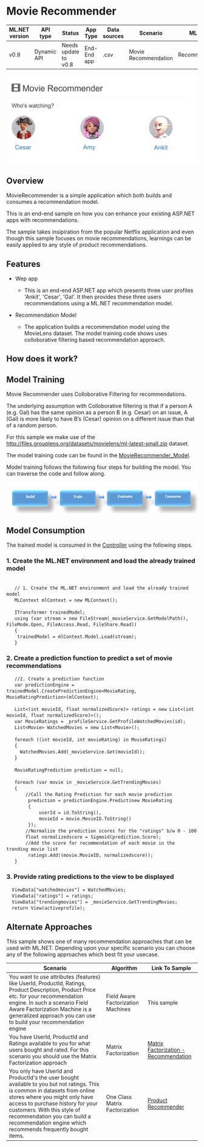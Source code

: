 # Movie Recommender 

| ML.NET version | API type          | Status                        | App Type    | Data sources | Scenario            | ML Task                   | Algorithms                  |
|----------------|-------------------|-------------------------------|-------------|-----------|---------------------|---------------------------|-----------------------------|
|v0.9| Dynamic API | Needs update to v0.8 | End-End app | .csv | Movie Recommendation | Recommendation | Field Aware Factorization Machines |

![Alt Text](https://github.com/dotnet/machinelearning-samples/blob/master/samples/csharp/end-to-end-apps/Recommendation-MovieRecommender/MovieRecommender/movierecommender/wwwroot/images/movierecommender.gif)

## Overview

MovieRecommender is a simple application which both builds and consumes a recommendation model. 

This is an end-end sample on how you can enhance your existing ASP.NET apps with recommendations. 

The sample takes insipiration from the popular Netflix application and even though this sample focuses on movie recommendations, learnings can be easily applied to any style of product recommendations. 

## Features
* Wep app 
    * This is an end-end ASP.NET app which presents three user profiles 'Ankit', 'Cesar', 'Gal'. It then provides these three users 
      recommendations using a ML.NET recommendation model.   

* Recommendation Model 
    * The application builds a recommendation model using the MovieLens dataset. The model training code shows 
      uses colloborative filtering based recommendation approach. 

## How does it work?

## Model Training 

Movie Recommender uses Colloborative Filtering for recommendations. 

The underlying assumption with Colloborative filtering is that if a person A (e.g. Gal) has the same opinion as a person B (e.g. Cesar) on an issue, A (Gal) is more likely to have B’s (Cesar) opinion on a different issue than that of a random person. 

For this sample we make use of the http://files.grouplens.org/datasets/movielens/ml-latest-small.zip dataset. 

The model training code can be found in the [MovieRecommender_Model](https://github.com/dotnet/machinelearning-samples/tree/master/samples/csharp/end-to-end-apps/Recommendation-MovieRecommender/MovieRecommender_Model).

Model training follows the following four steps for building the model. You can traverse the code and follow along. 

![Build -> Train -> Evaluate -> Consume](https://github.com/dotnet/machinelearning-samples/blob/master/samples/csharp/getting-started/shared_content/modelpipeline.png)

## Model Consumption

The trained model is consumed in the [Controller](https://github.com/dotnet/machinelearning-samples/blob/master/samples/csharp/end-to-end-apps/Recommendation-MovieRecommender/MovieRecommender/movierecommender/Controllers/MoviesController.cs#L60) using the following steps. 

### 1. Create the ML.NET environment and load the already trained model

```CSharp

   // 1. Create the ML.NET environment and load the already trained model
   MLContext mlContext = new MLContext();
            
   ITransformer trainedModel;
   using (var stream = new FileStream(_movieService.GetModelPath(), FileMode.Open, FileAccess.Read, FileShare.Read))
   {
    trainedModel = mlContext.Model.Load(stream);
   }
 ```
### 2. Create a prediction function to predict a set of movie recommendations 

```CSharp
   //2. Create a prediction function
   var predictionEngine = trainedModel.CreatePredictionEngine<MovieRating, MovieRatingPrediction>(mlContext);
            
   List<(int movieId, float normalizedScore)> ratings = new List<(int movieId, float normalizedScore)>();
   var MovieRatings = _profileService.GetProfileWatchedMovies(id);
   List<Movie> WatchedMovies = new List<Movie>();

   foreach ((int movieId, int movieRating) in MovieRatings)
   {
     WatchedMovies.Add(_movieService.Get(movieId));
   }
   
   MovieRatingPrediction prediction = null;
   
   foreach (var movie in _movieService.GetTrendingMovies)
   {
       //Call the Rating Prediction for each movie prediction
        prediction = predictionEngine.Predict(new MovieRating
        {
            userId = id.ToString(),
            movieId = movie.MovieID.ToString()
        });
       //Normalize the prediction scores for the "ratings" b/w 0 - 100
       float normalizedscore = Sigmoid(prediction.Score);
       //Add the score for recommendation of each movie in the trending movie list
        ratings.Add((movie.MovieID, normalizedscore));
   }
 ```

### 3. Provide rating predictions to the view to be displayed

```CSharp
  ViewData["watchedmovies"] = WatchedMovies;
  ViewData["ratings"] = ratings;
  ViewData["trendingmovies"] = _movieService.GetTrendingMovies;
  return View(activeprofile);
 ```

## Alternate Approaches 
This sample shows one of many recommendation approaches that can be used with ML.NET. Depending upon your specific scenario you can choose any of the following approaches which best fit your usecase. 

| Scenario | Algorithm | Link To Sample
| --- | --- | --- | 
| You want to use attributes (features) like UserId, ProductId, Ratings, Product Description, Product Price etc. for your  recommendation engine. In such a scenario Field Aware Factorization Machine is a generalized approach you can use to build your recommendation engine | Field Aware Factorization Machines | This sample | 
| You have  UserId, ProductId and Ratings available to you for what users bought and rated. For this scenario you should use the Matrix Factorization approach | Matrix Factorization | [Matrix Factorization - Recommendation](https://github.com/dotnet/machinelearning-samples/tree/master/samples/csharp/getting-started/MatrixFactorization_MovieRecommendation)| 
| You only have UserId and ProductId's the user bought available to you but not ratings. This is  common in datasets from online stores where you might only have access to purchase history for your customers. With this style of recommendation you can build a recommendation engine which recommends frequently bought items. | One Class Matrix Factorization | [Product Recommender](https://github.com/dotnet/machinelearning-samples/tree/master/samples/csharp/getting-started/MatrixFactorization_ProductRecommendation) | 



